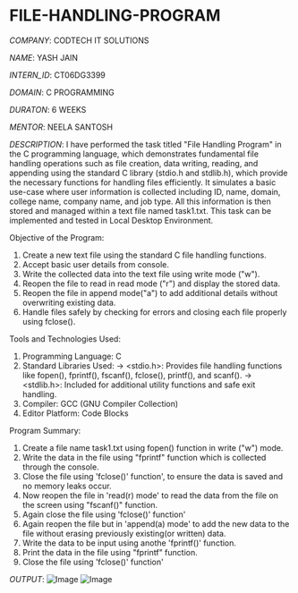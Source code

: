 # FILE-HANDLING-PROGRAM

*COMPANY*:  CODTECH IT SOLUTIONS

*NAME*: YASH JAIN

*INTERN_ID*: CT06DG3399

*DOMAIN*: C PROGRAMMING

*DURATON*: 6 WEEKS

*MENTOR*: NEELA SANTOSH

*DESCRIPTION*:
I have performed the task titled "File Handling Program" in the C programming language, which demonstrates  fundamental file handling operations such as file creation, data writing, reading, and appending using the standard C library (stdio.h and stdlib.h), which provide the necessary functions for handling files efficiently.
It simulates a basic use-case where user information is collected including ID, name, domain, college name, company name, and job type. All this information is then stored and managed within a text file named task1.txt.
This task can be implemented and tested in Local Desktop Environment.

Objective of the Program:
1. Create a new text file using the standard C file handling functions.
2. Accept basic user details from console.
3. Write the collected data into the text file using write mode ("w").
4. Reopen the file to read in read mode ("r") and display the stored data.
5. Reopen the file in append mode("a") to add additional details without overwriting existing data.
6. Handle files safely by checking for errors and closing each file properly using fclose().

Tools and Technologies Used:
1. Programming Language: C
2. Standard Libraries Used:
   -> <stdio.h>: Provides file handling functions like fopen(), fprintf(), fscanf(), fclose(), printf(), and scanf().
   -> <stdlib.h>: Included for additional utility functions and safe exit handling.
4. Compiler: GCC (GNU Compiler Collection)
5.  Editor Platform: Code Blocks

 Program Summary:
1. Create a file name task1.txt using fopen() function in write ("w") mode.
2. Write the data in the file using "fprintf" function which is collected through the console.
3. Close the file using 'fclose()' function', to ensure the data is saved and no memory leaks occur.
4. Now reopen the file in 'read(r) mode' to read the data from the file on the screen using "fscanf()" function.
5. Again close the file using 'fclose()' function'
6. Again reopen the file but in 'append(a) mode' to add the new data to the file without erasing previously existing(or written) data.
7. Write the data to be input using anothe 'fprintf()' function.
8. Print the data in the file using "fprintf" function.
9. Close the file using 'fclose()' function'

*OUTPUT*:
![Image](https://github.com/user-attachments/assets/3bcba323-3537-42ad-a298-ede4a979584b)
![Image](https://github.com/user-attachments/assets/6c6a6ea7-59b5-4440-b817-4bf2085245bc)
